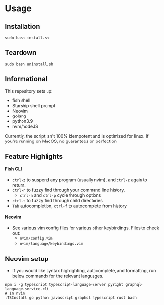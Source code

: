 # Usage

## Installation

`sudo bash install.sh`

## Teardown

`sudo bash uninstall.sh`

## Informational

This repository sets up:
- fish shell
- Starship shell prompt
- Neovim
- golang
- python3.9
- nvm/nodeJS


Currently, the script isn't 100% idempotent and is optimized for linux. If you're running on MacOS, no guarantees on perfection!

## Feature Highlights

#### Fish CLI
- `ctrl-z` to suspend any program (usually nvim), and `ctrl-z` again to return.
- `ctrl-r` to fuzzy find through your command line history.
    - `ctrl-n` and `ctrl-p` cycle through options
- `ctrl-t` to fuzzy find through child directories
- `Tab` autocompletion, `ctrl-f` to autocomplete from history

#### Neovim
- See various vim config files for various other keybindings. Files to check out:
    - `nvim/config.vim`
    - `nvim/language/keybindings.vim`

## Neovim setup
* If you would like syntax highlighting, autocomplete, and formatting, run below commands for the relevant languages.
```
npm i -g typescript typescript-language-server pyright graphql-language-service-cli
# In nvim
:TSInstall go python javascript graphql typescript rust bash
```

